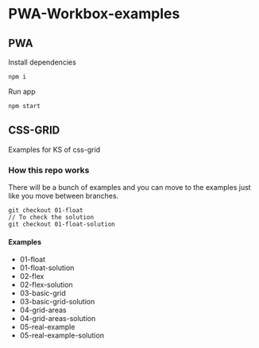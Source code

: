 # PWA-Workbox-examples

## PWA

Install dependencies

```
npm i
```

Run app

```
npm start
```

## CSS-GRID

Examples for KS of css-grid

### How this repo works

There will be a bunch of examples and you can move to the examples just like you move between branches.

```
git checkout 01-float
// To check the solution
git checkout 01-float-solution
```

#### Examples

 + 01-float
 + 01-float-solution
 + 02-flex
 + 02-flex-solution
 + 03-basic-grid
 + 03-basic-grid-solution
 + 04-grid-areas
 + 04-grid-areas-solution
 + 05-real-example
 + 05-real-example-solution


